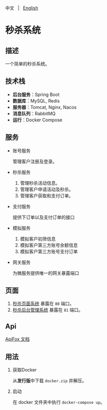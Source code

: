中文 &nbsp; | &nbsp; [English](README.md)

# 秒杀系统

## 描述

一个简单的秒杀系统。



## 技术栈

+ **后台服务**：Spring Boot
+ **数据库**：MySQL, Redis
+ **服务器**：Tomcat, Nginx, Nacos
+ **消息队列**：RabbitMQ
+ **运行**：Docker Compose



## 服务

+ 账号服务

  管理客户注册及登录。


+ 秒杀服务

    1. 管理秒杀活动信息。
    2. 管理客户申请活动及秒杀。
    3. 管理客户获取和支付订单。


+ 支付服务

  提供下订单以及支付订单的接口


+ 模拟服务

    1. 模拟客户初筛信息
    2. 模拟客户第三方账号余额信息
    3. 模拟客户第三方账号支付订单


+ 网关服务

  为微服务提供唯一的网关暴露端口



## 页面

1. [秒杀页面系统](https://github.com/KillerJmc/seckill-system-web) 暴露在 `80` 端口。
2. [秒杀后台管理系统](https://github.com/KillerJmc/seckill-system/tree/master/web-management) 暴露在 `81` 端口。



## Api

[ApiFox 文档](https://seckill-system.apifox.cn/)



## 用法

1. 获取Docker
    
    从**发行版**中下载 `docker.zip` 并解压。
    
2. 启动
    
    在 docker 文件夹中执行 `docker-compose up`。

